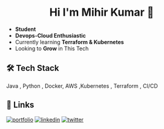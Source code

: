 <h1 align="center">Hi I'm Mihir Kumar 👋  </h1>


- **Student**
- **Devops-Cloud Enthusiastic**
- Currently learning **Terraform & Kubernetes**
- Looking to **Grow** in This Tech



## 🛠 Tech Stack
Java , Python , Docker,  AWS ,Kubernetes , Terraform , CI/CD


## 🔗 Links
[![portfolio](https://img.shields.io/badge/my_portfolio-000?style=for-the-badge&logo=ko-fi&logoColor=white)](https://katherineoelsner.com/)
[![linkedin](https://img.shields.io/badge/linkedin-0A66C2?style=for-the-badge&logo=linkedin&logoColor=white)](https://www.linkedin.com/in/mihir-kumar-a73814217/)
[![twitter](https://img.shields.io/badge/twitter-1DA1F2?style=for-the-badge&logo=twitter&logoColor=white)](https://twitter.com/THEMKR7)
<!---
MKDAN13/MKDAN13 is a ✨ special ✨ repository because its `README.md` (this file) appears on your GitHub profile.
You can click the Preview link to take a look at your changes.
--->

